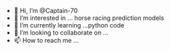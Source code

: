 - 👋 Hi, I’m @Captain-70
- 👀 I’m interested in ... horse racing prediction models
- 🌱 I’m currently learning ...python code
- 💞️ I’m looking to collaborate on ...
- 📫 How to reach me ...

<!---
Captain-70/Captain-70 is a ✨ special ✨ repository because its `README.md` (this file) appears on your GitHub profile.
You can click the Preview link to take a look at your changes.
--->
